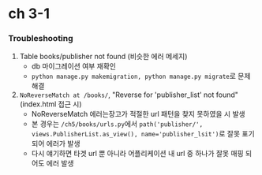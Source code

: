 # ch 3-1

### Troubleshooting

1. Table books/publisher not found (비슷한 에러 메세지)
   - db 마이그레이션 여부 재확인
   - `python manage.py makemigration, python manage.py migrate`로 문제 해결
2. `NoReverseMatch at /books/`, "Reverse for 'publisher_list' not found" (index.html 접근 시)
   - NoReverseMatch 에러는장고가 적절한 url 패턴을 찾지 못하였을 시 발생
   - 본 경우는 `/ch5/books/urls.py`에서 `path('publisher/', views.PublisherList.as_view(), name='publisher_lsit')`로 잘못 표기되어 에러가 발생
   - 다시 얘기하면 타겟 url 뿐 아니라 어플리케이션 내 url 중 하나가 잘못 매핑 되어도 에러 발생